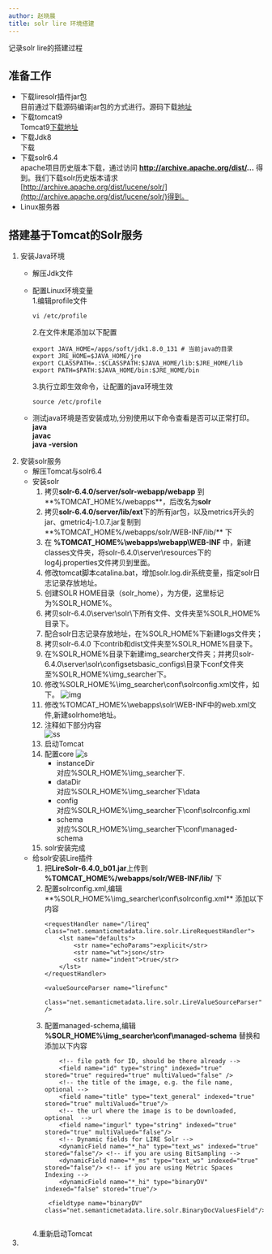 ```yaml
---
author: 赵晓晨
title: solr lire 环境搭建
---
```

记录solr lire的搭建过程
<!--truncate-->
## 准备工作  
* 下载liresolr插件jar包      
    目前通过下载源码编译jar包的方式进行。源码下载[地址](https://github.com/dermotte/liresolr)   
* 下载tomcat9    
    Tomcat9[下载地址](https://tomcat.apache.org/download-90.cgi)   
* 下载Jdk8  
    下载
* 下载solr6.4    
    apache项目历史版本下载，通过访问  **http://archive.apache.org/dist/...** 得到。我们下载solr历史版本请求[http://archive.apache.org/dist/lucene/solr/](http://archive.apache.org/dist/lucene/solr/)得到。
* Linux服务器   
## 搭建基于Tomcat的Solr服务
1. 安装Java环境
    * 解压Jdk文件
    * 配置Linux环境变量  
        1.编辑profile文件
        ```shell
        vi /etc/profile
        ```
        2.在文件末尾添加以下配置
        ```
        export JAVA_HOME=/apps/soft/jdk1.8.0_131 # 当前java的目录
        export JRE_HOME=$JAVA_HOME/jre
        export CLASSPATH=.:$CLASSPATH:$JAVA_HOME/lib:$JRE_HOME/lib
        export PATH=$PATH:$JAVA_HOME/bin:$JRE_HOME/bin
        ```
        3.执行立即生效命令，让配置的java环境生效
        ```
        source /etc/profile
        ```
        
    * 测试java环境是否安装成功,分别使用以下命令查看是否可以正常打印。   
    **java**  
        **javac**  
        **java -version**
2. 安装solr服务
    * 解压Tomcat与solr6.4  
    * 安装solr   
        1. 拷贝**solr-6.4.0/server/solr-webapp/webapp** 到**%TOMCAT_HOME%/webapps**，后改名为**solr**  
        2. 拷贝**solr-6.4.0/server/lib/ext**下的所有jar包，以及metrics开头的jar、gmetric4j-1.0.7.jar复制到**%TOMCAT_HOME%/webapps/solr/WEB-INF/lib/** 下  
        3. 在 **%TOMCAT_HOME%\webapps\webapp\WEB-INF** 中，新建classes文件夹，将solr-6.4.0\server\resources下的log4j.properties文件拷贝到里面。   
        4. 修改tomcat脚本catalina.bat，增加solr.log.dir系统变量，指定solr日志记录存放地址。  
        5. 创建SOLR HOME目录（solr_home），为方便，这里标记为%SOLR_HOME%。 
        6. 拷贝solr-6.4.0\server\solr\下所有文件、文件夹至%SOLR_HOME%目录下。 
        7.  配合solr日志记录存放地址，在%SOLR_HOME%下新建logs文件夹； 
        8.  拷贝solr-6.4.0 下contrib和dist文件夹至%SOLR_HOME%目录下。 
        9.  在%SOLR_HOME%目录下新建img_searcher文件夹；并拷贝solr-6.4.0\server\solr\configsetsbasic_configs\目录下conf文件夹至%SOLR_HOME%\img_searcher下。
        10.  修改%SOLR_HOME%\img_searcher\conf\solrconfig.xml文件，如下。
        ![img](https://note.youdao.com/yws/api/personal/file/08A6A5624AF6492CAC9984049A03257B?method=download&shareKey=416b488857062c7e162c5fbb1dc82e1e)
        11. 修改%TOMCAT_HOME%\webapps\solr\WEB-INF中的web.xml文件,新建solrhome地址。
        12. 注释如下部分内容   
        ![ss](https://note.youdao.com/yws/api/personal/file/F8949B9E2E764D4B94EC86EDAC995BCA?method=download&shareKey=b0c5512f2ff663860c5d75d24773c07b)
        13. 启动Tomcat
        14. 配置core
        ![s](https://note.youdao.com/yws/api/personal/file/3B4C9FD7EEA144D596E80359A975AFC2?method=download&shareKey=56f167f02c3abdfcb8cec881d08329bd)
            * instanceDir   
            对应%SOLR_HOME%\img_searcher下.
            * dataDir   
            对应%SOLR_HOME%\img_searcher下\data
            * config   
            对应%SOLR_HOME%\img_searcher下\conf\solrconfig.xml
            * schema   
            对应%SOLR_HOME%\img_searcher下\conf\managed-schema
        15. solr安装完成
    * 给solr安装Lire插件
        1. 把**LireSolr-6.4.0_b01.jar**上传到 **%TOMCAT_HOME%/webapps/solr/WEB-INF/lib/** 下
        2. 配置solrconfig.xml,编辑**%SOLR_HOME%\img_searcher\conf\solrconfig.xml** 添加以下内容
            ```
            <requestHandler name="/lireq" class="net.semanticmetadata.lire.solr.LireRequestHandler">
                <lst name="defaults">
                    <str name="echoParams">explicit</str>
                    <str name="wt">json</str>
                    <str name="indent">true</str>
                </lst>
            </requestHandler>
             
            <valueSourceParser name="lirefunc" 
                class="net.semanticmetadata.lire.solr.LireValueSourceParser" />
            ```
        3. 配置managed-schema,编辑 **%SOLR_HOME%\img_searcher\conf\managed-schema** 替换和添加以下内容
            ```
                <!-- file path for ID, should be there already -->
                <field name="id" type="string" indexed="true" stored="true" required="true" multiValued="false" />
                <!-- the title of the image, e.g. the file name, optional -->
                <field name="title" type="text_general" indexed="true" stored="true" multiValued="true"/>
                <!-- the url where the image is to be downloaded, optional  -->
                <field name="imgurl" type="string" indexed="true" stored="true" multiValued="false"/>
                <!-- Dynamic fields for LIRE Solr -->
                <dynamicField name="*_ha" type="text_ws" indexed="true" stored="false"/> <!-- if you are using BitSampling --> 
                <dynamicField name="*_ms" type="text_ws" indexed="true" stored="false"/> <!-- if you are using Metric Spaces Indexing -->
                <dynamicField name="*_hi" type="binaryDV" indexed="false" stored="true"/>
            ```
                <fieldtype name="binaryDV" class="net.semanticmetadata.lire.solr.BinaryDocValuesField"/>
            ```
        4.重新启动Tomcat
3. 

